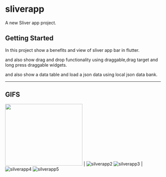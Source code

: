 # sliverapp

A new Sliver app project.

## Getting Started

In this project show a benefits and view of sliver app bar in flutter.

and also show drag and drop functionality using draggable,drag target and long press draggable widgets.

and also show a data table and load a json data using local json data bank.

---

## GIFS

<img src = "https://user-images.githubusercontent.com/102577515/170502875-5f92661f-4900-46fb-a6c6-2dc42fa3dacb.gif" height=200 width=250/> | ![silverapp2](https://user-images.githubusercontent.com/102577515/170502898-8c0f00aa-a0f7-4c1f-befe-e0171603275c.gif)
![silverapp3](https://user-images.githubusercontent.com/102577515/170502922-86e4d91a-13fc-49b6-b1df-992ddc38b901.gif) | ![silverapp4](https://user-images.githubusercontent.com/102577515/170502930-890b9354-a741-4a98-9c78-de607160a989.gif)
![silverapp5](https://user-images.githubusercontent.com/102577515/170502957-7fdd8345-d951-4b6a-9cfe-1b66bcebf6c9.gif)




